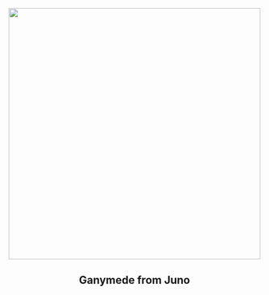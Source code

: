
<p align="center"><img src="https://apod.nasa.gov/apod/image/2311/Ganymede2_JunoGill_960.jpg" width="500" height="500"></p>
<h2 align="center"> Ganymede from Juno </h2>
